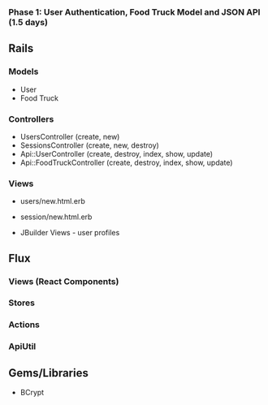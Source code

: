 ### Phase 1: User Authentication, Food Truck Model and JSON API (1.5 days)
## Rails
### Models
* User
* Food Truck

### Controllers
* UsersController (create, new)
* SessionsController (create, new, destroy)
* Api::UserController (create, destroy, index, show, update)
* Api::FoodTruckController (create, destroy, index, show, update)

### Views
* users/new.html.erb
* session/new.html.erb

* JBuilder Views - user profiles


## Flux
### Views (React Components)

### Stores

### Actions

### ApiUtil

## Gems/Libraries
* BCrypt
